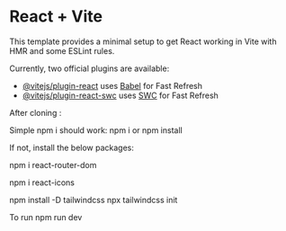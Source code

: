 # React + Vite

This template provides a minimal setup to get React working in Vite with HMR and some ESLint rules.

Currently, two official plugins are available:

- [@vitejs/plugin-react](https://github.com/vitejs/vite-plugin-react/blob/main/packages/plugin-react/README.md) uses [Babel](https://babeljs.io/) for Fast Refresh
- [@vitejs/plugin-react-swc](https://github.com/vitejs/vite-plugin-react-swc) uses [SWC](https://swc.rs/) for Fast Refresh


After cloning : 

Simple npm i should work:
npm i or npm install

If not, install the below packages:

npm i react-router-dom

npm i react-icons

npm install -D tailwindcss
npx tailwindcss init


To run
npm run dev

